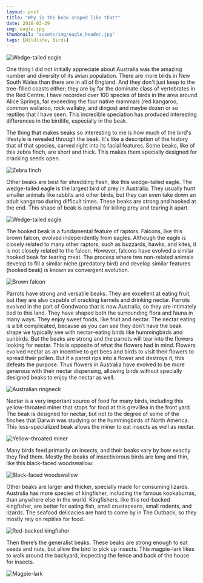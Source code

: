 ```yaml
---
layout: post
title: "Why is the beak shaped like that?"
date: 2018-03-29
img: eagle.jpg
thumbnail: "assets/img/eagle_header.jpg"
tags: [Wildlife, Birds]
---
```


![Wedge-tailed eagle]({{site.baseurl}}/assets/img/eagle.jpg)

One thing I did not initially appreciate about Australia was the amazing number and diversity of its avian population. There are more birds in New South Wales than there are in all of England. And they don't just keep to the tree-filled coasts either; they are by far the dominate class of vertebrates in the Red Centre. I have recorded over 100 species of birds in the area around Alice Springs, far exceeding the four native mammals (red kangaroo, common wallaroo, rock wallaby, and dingos) and maybe dozen or so reptiles that I have seen. This incredible speciation has produced interesting differences in the birdlife, especially in the beak. <!--more-->


The thing that makes beaks so interesting to me is how much of the bird's lifestyle is revealed through the beak. It's like a description of the history that of that species, carved right into its facial features. Some beaks, like of this zebra finch, are short and thick. This makes them specially designed for cracking seeds open.

![Zebra finch]({{site.baseurl}}/assets/img/zebra_finch.jpg)

Other beaks are best for shredding flesh, like this wedge-tailed eagle. The wedge-tailed eagle is the largest bird of prey in Australia. They usually hunt smaller animals like rabbits and other birds, but they can even take down an adult kangaroo during difficult times. These beaks are strong and hooked at the end. This shape of beak is optimal for killing prey and tearing it apart. 

![Wedge-tailed eagle]({{site.baseurl}}/assets/img/eagle_beak.jpg)

The hooked beak is a fundamental feature of raptors. Falcons, like this brown falcon, evolved independently from eagles. Although the eagle is closely related to many other raptors, such as buzzards, hawks, and kites, it is not closely related to the falcon. However, falcons have evolved a similar hooked beak for tearing meat. The process where two non-related animals develop to fill a similar niche (predatory bird) and develop similar features (hooked beak) is known as convergent evolution. 

![Brown falcon]({{site.baseurl}}/assets/img/brown_falcon.jpg)


Parrots have strong and versatile beaks. They are excellent at eating fruit, but they are also capable of cracking kernels and drinking nectar. Parrots evolved in the part of Gondwana that is now Australia, so they are intimately tied to this land. They have shaped both the surrounding flora and fauna in many ways. They enjoy sweet foods, like fruit and nectar. The nectar eating is a bit complicated, because as you can see they don’t have the beak shape we typically see with nectar-eating birds like hummingbirds and sunbirds. But the beaks are strong and the parrots will tear into the flowers looking for nectar. This is opposite of what the flowers had in mind. Flowers evolved nectar as an incentive to get bees and birds to visit their flowers to spread their pollen. But if a parrot rips into a flower and destroys it, this defeats the purpose. Thus flowers in Australia have evolved to be more generous with their nectar dispensing, allowing birds without specially designed beaks to enjoy the nectar as well. 

![Australian ringneck]({{site.baseurl}}/assets/img/ringneck_beak.jpg)

Nectar is a very important source of food for many birds, including this yellow-throated miner that stops for food at this grevillea in the front yard. The beak is designed for nectar, but not to the degree of some of the finches that Darwin was studying or the hummingbirds of North America. This less-specialized beak allows the miner to eat insects as well as nectar.

![Yellow-throated miner]({{site.baseurl}}/assets/img/yellow-throated_miner.jpg)


Many birds feed primarily on insects, and their beaks vary by how exactly they find them. Mostly the beaks of insectivorous birds are long and thin, like this black-faced woodswallow:

![Black-faced woodswallow]({{site.baseurl}}/assets/img/black-faced_woodswallow.jpg)

Other beaks are larger and thicker, specially made for consuming lizards. Australia has more species of kingfisher, including the famous kookaburras, than anywhere else in the world. Kingfishers, like this red-backed kingfisher, are better for eating fish, small crustaceans, small rodents, and lizards. The seafood delicacies are hard to come by in The Outback, so they mostly rely on reptiles for food.

![Red-backed kingfisher]({{site.baseurl}}/assets/img/rbkf.jpg)

Then there’s the generalist beaks. These beaks are strong enough to eat seeds and nuts, but allow the bird to pick up insects. This magpie-lark likes to walk around the backyard, inspecting the fence and back of the house for insects.

![Magpie-lark]({{site.baseurl}}/assets/img/magpie-lark.jpg)